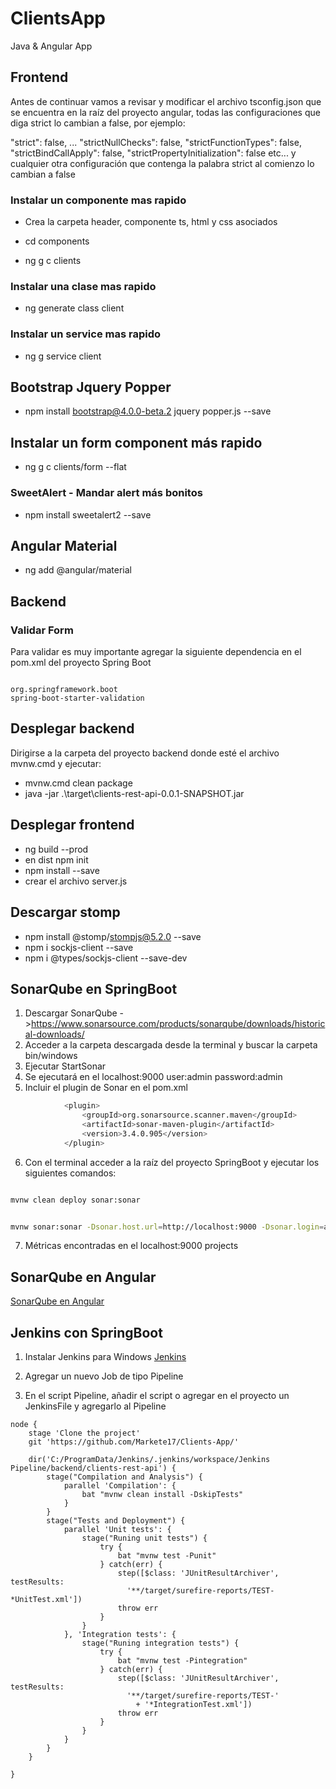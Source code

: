 # ClientsApp
Java & Angular App

## Frontend

Antes de continuar vamos a revisar y modificar el archivo tsconfig.json que se encuentra en la raíz del proyecto angular, todas las configuraciones que diga strict lo cambian a false, por ejemplo:

"strict": false,
...
"strictNullChecks": false,
"strictFunctionTypes": false,
"strictBindCallApply": false,
"strictPropertyInitialization": false 
etc... y cualquier otra configuración que contenga la palabra strict al comienzo lo cambian a false

### Instalar un componente mas rapido
- Crea la carpeta header, componente ts, html y css asociados

- cd components
- ng g c clients

### Instalar una clase mas rapido
- ng generate class client

### Instalar un service mas rapido
- ng g service client

## Bootstrap Jquery Popper
- npm install bootstrap@4.0.0-beta.2 jquery popper.js --save

## Instalar un form component más rapido
- ng g c clients/form --flat

### SweetAlert - Mandar alert más bonitos
- npm install sweetalert2 --save

## Angular Material
- ng add @angular/material

## Backend

### Validar Form
Para validar es muy importante agregar la siguiente dependencia en el pom.xml del proyecto Spring Boot
	<pre><code>
	<dependency>
		<groupId>org.springframework.boot</groupId>
		<artifactId>spring-boot-starter-validation</artifactId>
	</dependency>
	</code></pre>

## Desplegar backend
Dirigirse a la carpeta del proyecto backend donde esté el archivo mvnw.cmd y ejecutar:
 - mvnw.cmd clean package
 - java -jar .\target\clients-rest-api-0.0.1-SNAPSHOT.jar

## Desplegar frontend
- ng build --prod
- en dist npm init
- npm install --save
- crear el archivo server.js

## Descargar stomp
- npm install @stomp/stompjs@5.2.0 --save
- npm i sockjs-client --save
- npm i @types/sockjs-client --save-dev

## SonarQube en SpringBoot

1. Descargar SonarQube ->https://www.sonarsource.com/products/sonarqube/downloads/historical-downloads/
2. Acceder a la carpeta descargada desde la terminal y buscar la carpeta bin/windows
3. Ejecutar StartSonar
4. Se ejecutará en el localhost:9000 user:admin password:admin
5. Incluir el plugin de Sonar en el pom.xml

```bash
            <plugin>
                <groupId>org.sonarsource.scanner.maven</groupId>
                <artifactId>sonar-maven-plugin</artifactId>
                <version>3.4.0.905</version>
            </plugin>
```

6. Con el terminal acceder a la raíz del proyecto SpringBoot y ejecutar los siguientes comandos:

```bash

mvnw clean deploy sonar:sonar

```

```bash

mvnw sonar:sonar -Dsonar.host.url=http://localhost:9000 -Dsonar.login=admin -Dsonar.password=admin


```

7. Métricas encontradas en el localhost:9000 projects

## SonarQube en Angular

[SonarQube en Angular](https://medium.com/beingcoders/setup-sonarqube-with-angular-project-in-6-minutes-57a87b3ca8c4)


## Jenkins con SpringBoot

1. Instalar Jenkins para Windows
[Jenkins](https://www.jenkins.io/download/)

2. Agregar un nuevo Job de tipo Pipeline

3. En el script Pipeline, añadir el script o agregar en el proyecto un JenkinsFile y agregarlo al Pipeline

```node
node {
    stage 'Clone the project'
    git 'https://github.com/Markete17/Clients-App/'
  
    dir('C:/ProgramData/Jenkins/.jenkins/workspace/Jenkins Pipeline/backend/clients-rest-api') {
        stage("Compilation and Analysis") {
            parallel 'Compilation': {
                bat "mvnw clean install -DskipTests"
            }
        }
        stage("Tests and Deployment") {
            parallel 'Unit tests': {
                stage("Runing unit tests") {
                    try {
                        bat "mvnw test -Punit"
                    } catch(err) {
                        step([$class: 'JUnitResultArchiver', testResults: 
                          '**/target/surefire-reports/TEST-*UnitTest.xml'])
                        throw err
                    }
                }
            }, 'Integration tests': {
                stage("Runing integration tests") {
                    try {
                        bat "mvnw test -Pintegration"
                    } catch(err) {
                        step([$class: 'JUnitResultArchiver', testResults: 
                          '**/target/surefire-reports/TEST-' 
                            + '*IntegrationTest.xml'])
                        throw err
                    }
                }
            }
        }
    }

}
```